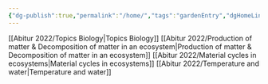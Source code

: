 ```yaml
---
{"dg-publish":true,"permalink":"/home/","tags":"gardenEntry","dgHomeLink":true,"dgPassFrontmatter":false}
---
```



[[Abitur 2022/Topics Biology|Topics Biology]]
[[Abitur 2022/Production of matter & Decomposition of matter in an ecosystem|Production of matter & Decomposition of matter in an ecosystem]]
[[Abitur 2022/Material cycles in ecosystems|Material cycles in ecosystems]]
[[Abitur 2022/Temperature and water|Temperature and water]]
